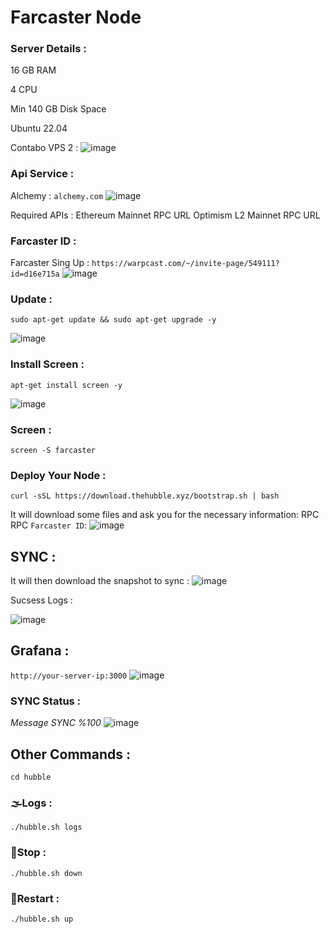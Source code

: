 # Farcaster Node

### Server Details :

16 GB RAM

4 CPU

Min 140 GB Disk Space

Ubuntu 22.04

Contabo VPS 2 : ![image](https://github.com/CzLuckyStar/NODE-VALIDATOR/assets/130622293/aae01e29-1428-4721-86b8-90df771d41d7)

### Api Service :

Alchemy : `alchemy.com` ![image](https://github.com/CzLuckyStar/NODE-VALIDATOR/assets/130622293/5e7375dd-188d-484d-8a3a-520b4bbc6638)

Required APIs : Ethereum Mainnet RPC URL Optimism L2 Mainnet RPC URL

### Farcaster ID :

Farcaster Sing Up : `https://warpcast.com/~/invite-page/549111?id=d16e715a` ![image](https://github.com/CzLuckyStar/NODE-VALIDATOR/assets/130622293/ca7f1ee8-df21-435f-a5a4-9f3916c4f77d)

### Update :

```
sudo apt-get update && sudo apt-get upgrade -y
```

![image](https://github.com/CzLuckyStar/NODE-VALIDATOR/assets/130622293/0c48b59a-d88a-4a71-8903-51d6f5217369)

### Install Screen :

```
apt-get install screen -y
```

![image](https://github.com/CzLuckyStar/NODE-VALIDATOR/assets/130622293/d98cff91-93d7-48f0-acc7-b3ce1c457ce0)

### Screen :

```
screen -S farcaster
```

### Deploy Your Node :

```
curl -sSL https://download.thehubble.xyz/bootstrap.sh | bash
```

It will download some files and ask you for the necessary information: RPC RPC `Farcaster ID`: ![image](https://github.com/CzLuckyStar/NODE-VALIDATOR/assets/130622293/83952570-7468-4466-ab3f-1683675a0500)

## SYNC :

It will then download the snapshot to sync : ![image](https://github.com/CzLuckyStar/NODE-VALIDATOR/assets/130622293/6da956ef-bbb2-402d-8d31-a6fe3581f04e)

Sucsess Logs :

![image](https://github.com/CzLuckyStar/NODE-VALIDATOR/assets/130622293/3ad244fb-e20a-4887-be25-b32a55b76914)

## Grafana :

`http://your-server-ip:3000` ![image](https://github.com/CzLuckyStar/NODE-VALIDATOR/assets/130622293/d23c35ea-71be-4ea5-8307-4fa5ccd1f0ea)

### SYNC Status :

_Message SYNC %100_ ![image](https://github.com/CzLuckyStar/NODE-VALIDATOR/assets/130622293/0a4b15cf-5db8-4074-9b20-88a7816f3b73)

## Other Commands :

```
cd hubble
```

### 🌫️Logs :

```
./hubble.sh logs
```

### 🧧Stop :

```
./hubble.sh down
```

### 💫Restart :

```
./hubble.sh up
```
